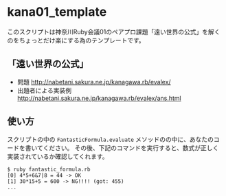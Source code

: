 # kana01_template

このスクリプトは神奈川Ruby会議01のペアプロ課題「遠い世界の公式」を解くのをちょっとだけ楽にする為のテンプレートです。

## 「遠い世界の公式」

* 問題 http://nabetani.sakura.ne.jp/kanagawa.rb/evalex/
* 出題者による実装例 http://nabetani.sakura.ne.jp/kanagawa.rb/evalex/ans.html

## 使い方

スクリプトの中の ```FantasticFormula.evaluate``` メソッドのの中に、あなたのコードを書いてください。
その後、下記のコマンドを実行すると、数式が正しく実装されているか確認してくれます。

```console
$ ruby fantastic_formula.rb
[0] 4*5+6&7|8 = 44 -> OK
[1] 30*15+5 = 600 -> NG!!!! (got: 455)
...
```
